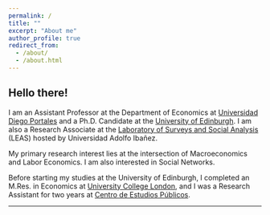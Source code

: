 ```yaml
---
permalink: /
title: ""
excerpt: "About me"
author_profile: true
redirect_from: 
  - /about/
  - /about.html
---
```

## Hello there!

I am an Assistant Professor at the Department of Economics at <a href="https://economia.udp.cl/"> Universidad Diego Portales</a> and a Ph.D. Candidate at the <a href="https://www.ed.ac.uk/economics"> University of Edinburgh</a>. I am also a Research Associate at the <a href="https://leas.uai.cl/">Laboratory of Surveys and Social Analysis</a> (LEAS) hosted by Universidad Adolfo Ibañez.

My primary research interest lies at the intersection of Macroeconomics and Labor Economics. I am also interested in Social Networks.

Before starting my studies at the University of Edinburgh, I completed an M.Res. in Economics at <a href="https://www.ucl.ac.uk/economics/ucl-department-economics"> University College London</a>, and I was a Research Assistant for two years at <a href="https://www.cepchile.cl/"> Centro de Estudios Públicos</a>.

<hr>

<p id="quote" style="font-style: italic; text-align: center; margin-top: 20px;"></p>

<script>
  const quotes = [
    "“Economics is extremely useful as a form of employment for economists.” – John Kenneth Galbraith",
    "“The curious task of economics is to demonstrate to men how little they really know about what they imagine they can design.” – F.A. Hayek",
    "“In the long run we are all dead.” – John Maynard Keynes",
  ];

  const randomQuote = quotes[Math.floor(Math.random() * quotes.length)];
  document.getElementById("quote").textContent = randomQuote;
</script>
